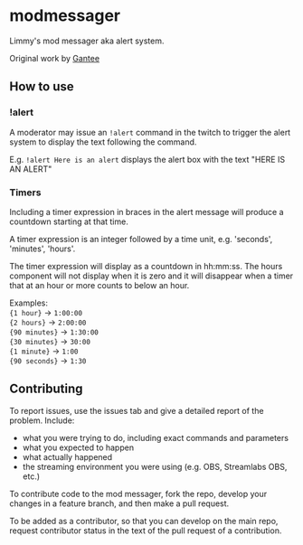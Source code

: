 # modmessager

Limmy's mod messager aka alert system.

Original work by [Gantee](https://twitch.tv/gantee)

## How to use

### !alert

A moderator may issue an `!alert` command in the twitch to trigger the alert system to display the text following the command.

E.g. `!alert Here is an alert` displays the alert box with the text "HERE IS AN ALERT"

### Timers

Including a timer expression in braces in the alert message will produce a countdown starting at that time.

A timer expression is an integer followed by a time unit, e.g. 'seconds', 'minutes', 'hours'.

The timer expression will display as a countdown in hh:mm:ss.  The hours component will not display when it is zero and it will disappear when a timer that at an hour or more counts to below an hour.

Examples:  
`{1 hour}` -> `1:00:00`  
`{2 hours}` -> `2:00:00`  
`{90 minutes}` -> `1:30:00`  
`{30 minutes}` -> `30:00`  
`{1 minute}` -> `1:00`  
`{90 seconds}` -> `1:30`

## Contributing

To report issues, use the issues tab and give a detailed report of the problem.  Include:

- what you were trying to do, including exact commands and parameters
- what you expected to happen
- what actually happened
- the streaming environment you were using (e.g. OBS, Streamlabs OBS, etc.)

To contribute code to the mod messager, fork the repo, develop your changes in a feature branch, and then make a pull request.

To be added as a contributor, so that you can develop on the main repo, request contributor status in the text of the pull request of a contribution.
